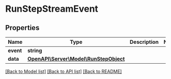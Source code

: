 # RunStepStreamEvent

## Properties
Name | Type | Description | Notes
------------ | ------------- | ------------- | -------------
**event** | **string** |  | 
**data** | [**OpenAPI\Server\Model\RunStepObject**](RunStepObject.md) |  | 

[[Back to Model list]](../README.md#documentation-for-models) [[Back to API list]](../README.md#documentation-for-api-endpoints) [[Back to README]](../README.md)



